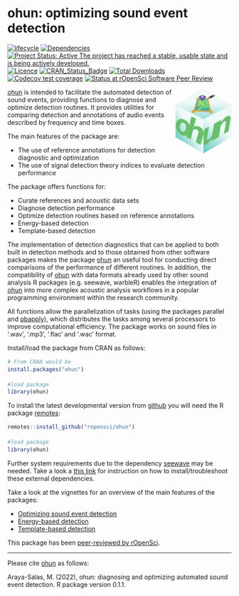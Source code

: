 ohun: optimizing sound event detection
================

<!-- README.md is generated from README.Rmd. Please edit that file -->
<!-- badges: start -->

[![lifecycle](https://img.shields.io/badge/lifecycle-maturing-brightgreen.svg)](https://lifecycle.r-lib.org/articles/stages.html)
[![Dependencies](https://tinyverse.netlify.com/badge/ohun)](https://cran.r-project.org/package=ohun)
[![Project Status: Active The project has reached a stable, usable state
and is being actively
developed.](https://www.repostatus.org/badges/latest/active.svg)](https://www.repostatus.org/#active)
[![Licence](https://img.shields.io/badge/licence-GPL--2-blue.svg)](https://www.gnu.org/licenses/gpl-3.0.en.html)
[![CRAN_Status_Badge](https://www.r-pkg.org/badges/version/ohun)](https://cran.r-project.org/package=ohun)
[![Total
Downloads](https://cranlogs.r-pkg.org/badges/grand-total/ohun)](https://cranlogs.r-pkg.org/badges/grand-total/ohun)
[![Codecov test
coverage](https://codecov.io/gh/maRce10/ohun/branch/master/graph/badge.svg)](https://app.codecov.io/gh/maRce10/ohun?branch=master)
[![Status at rOpenSci Software Peer
Review](https://badges.ropensci.org/568_status.svg)](https://github.com/ropensci/software-review/issues/568)
<!-- badges: end -->

<img src="vignettes/ohun_sticker.png" alt="ohun logo" align="right" width = "25%" height="25%"/>

[ohun](https://github.com/ropensci/ohun) is intended to facilitate the
automated detection of sound events, providing functions to diagnose and
optimize detection routines. It provides utilities for comparing
detection and annotations of audio events described by frequency and
time boxes.

The main features of the package are:

- The use of reference annotations for detection diagnostic and
  optimization
- The use of signal detection theory indices to evaluate detection
  performance

The package offers functions for:

- Curate references and acoustic data sets
- Diagnose detection performance
- Optimize detection routines based on reference annotations
- Energy-based detection
- Template-based detection

The implementation of detection diagnostics that can be applied to both
built in detection methods and to those obtained from other software
packages makes the package [ohun](https://github.com/ropensci/ohun) an
useful tool for conducting direct comparisons of the performance of
different routines. In addition, the compatibility of
[ohun](https://github.com/ropensci/ohun) with data formats already used
by other sound analysis R packages (e.g. seewave, warbleR) enables the
integration of [ohun](https://github.com/ropensci/ohun) into more
complex acoustic analysis workflows in a popular programming environment
within the research community.

All functions allow the parallelization of tasks (using the packages
parallel and [pbapply](https://CRAN.R-project.org/package=pbapply)),
which distributes the tasks among several processors to improve
computational efficiency. The package works on sound files in ‘.wav’,
‘.mp3’, ‘.flac’ and ‘.wac’ format.

Install/load the package from CRAN as follows:

``` r
# From CRAN would be
install.packages("ohun")

#load package
library(ohun)
```

To install the latest developmental version from
[github](https://github.com/) you will need the R package
[remotes](https://cran.r-project.org/package=remotes):

``` r
remotes::install_github("ropensci/ohun")

#load package
library(ohun)
```

Further system requirements due to the dependency
[seewave](https://rug.mnhn.fr/seewave/) may be needed. Take a look a
[this link](https://rug.mnhn.fr/seewave/inst.html) for instruction on
how to install/troubleshoot these external dependencies.

Take a look at the vignettes for an overview of the main features of the
packages:

- [Optimizing sound event
  detection](https://docs.ropensci.org/ohun/articles/intro_to_ohun.html)
- [Energy-based
  detection](https://docs.ropensci.org/ohun/articles/energy_based_detection.html)
- [Template-based
  detection](https://docs.ropensci.org/ohun/articles/template_based_detection.html)

This package has been [peer-reviewed by
rOpenSci](https://github.com/ropensci/software-review/issues/568).

------------------------------------------------------------------------

Please cite [ohun](https://github.com/ropensci/ohun) as follows:

Araya-Salas, M. (2022), ohun: diagnosing and optimizing automated sound
event detection. R package version 0.1.1.
